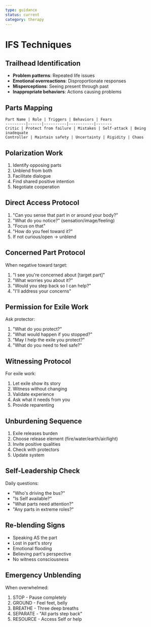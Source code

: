 ```yaml
---
type: guidance
status: current
category: therapy
---
```


# IFS Techniques

## Trailhead Identification
- **Problem patterns**: Repeated life issues
- **Emotional overreactions**: Disproportionate responses
- **Misperceptions**: Seeing present through past
- **Inappropriate behaviors**: Actions causing problems

## Parts Mapping
```
Part Name | Role | Triggers | Behaviors | Fears
---------|------|----------|-----------|-------
Critic | Protect from failure | Mistakes | Self-attack | Being inadequate
Controller | Maintain safety | Uncertainty | Rigidity | Chaos
```

## Polarization Work
1. Identify opposing parts
2. Unblend from both
3. Facilitate dialogue
4. Find shared positive intention
5. Negotiate cooperation

## Direct Access Protocol
1. "Can you sense that part in or around your body?"
2. "What do you notice?" (sensation/image/feeling)
3. "Focus on that"
4. "How do you feel toward it?"
5. If not curious/open → unblend

## Concerned Part Protocol
When negative toward target:
1. "I see you're concerned about [target part]"
2. "What worries you about it?"
3. "Would you step back so I can help?"
4. "I'll address your concerns"

## Permission for Exile Work
Ask protector:
1. "What do you protect?"
2. "What would happen if you stopped?"
3. "May I help the exile you protect?"
4. "What do you need to feel safe?"

## Witnessing Protocol
For exile work:
1. Let exile show its story
2. Witness without changing
3. Validate experience
4. Ask what it needs from you
5. Provide reparenting

## Unburdening Sequence
1. Exile releases burden
2. Choose release element (fire/water/earth/air/light)
3. Invite positive qualities
4. Check with protectors
5. Update system

## Self-Leadership Check
Daily questions:
- "Who's driving the bus?"
- "Is Self available?"
- "What parts need attention?"
- "Any parts in extreme roles?"

## Re-blending Signs
- Speaking AS the part
- Lost in part's story
- Emotional flooding
- Believing part's perspective
- No witness consciousness

## Emergency Unblending
When overwhelmed:
1. STOP - Pause completely
2. GROUND - Feel feet, belly
3. BREATHE - Three deep breaths
4. SEPARATE - "All parts step back"
5. RESOURCE - Access Self or help